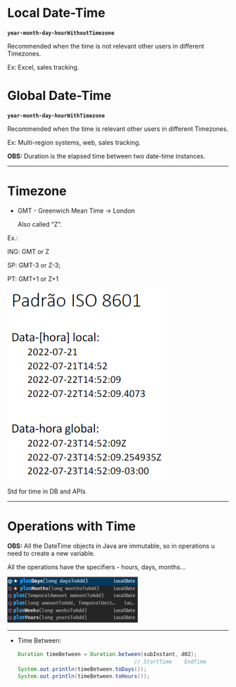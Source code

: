 # Local Date-Time

**`year-month-day-hourWithoutTimezone`**

Recommended when the time is not relevant other users in different Timezones.

Ex: Excel, sales tracking.

# Global Date-Time

**`year-month-day-hourWithTimezone`**

Recommended when the time is relevant other users in different Timezones.

Ex: Multi-region systems, web, sales tracking.

**OBS:** Duration is the elapsed time between two date-time instances.

---

# Timezone

- GMT - Greenwich Mean Time → London
    
    Also called “Z”.
    

Ex.:

ING: GMT or Z

SP: GMT-3 or Z-3;

PT: GMT+1 or Z+1

![Std for time in DB and APIs](./src/imgs/iso.png)

Std for time in DB and APIs

---

# Operations with Time

**OBS:** All the DateTime objects in Java are immutable, so in operations u need to create a new variable.

All the operations have the specifiers - hours, days, months…

![image.png](./src/imgs/operationsEx.png)

---

- Time Between:
    
    ```java
    Duration timeBetween = Duration.between(subInstant, d02);
                                         // StartTime    EndTime
    System.out.println(timeBetween.toDays());
    System.out.println(timeBetween.toHours());
    ```
    